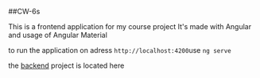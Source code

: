 ##CW-6s

This is a frontend application for my course project
It's made with Angular and usage of Angular Material

to run the application on adress `http://localhost:4200`use `ng serve`

the [backend](https://github.com/RudakovskyS/CW-6s-backend) project is located here

